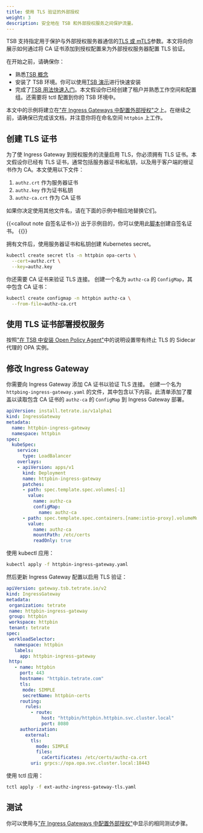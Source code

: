 ```yaml
---
title: 使用 TLS 验证的外部授权
weight: 3
description: 安全地在 TSB 和外部授权服务之间保护流量。
---
```


TSB 支持指定用于保护与外部授权服务器通信的[TLS 或 mTLS](../../../refs/tsb/auth/v2/auth#clienttlssettings)参数。本文将向你展示如何通过将 CA 证书添加到授权配置来为外部授权服务器配置 TLS 验证。

在开始之前，请确保你：
- 熟悉[TSB 概念](../../../concepts/)
- 安装了 TSB 环境。你可以使用[TSB 演示](../../../setup/self-managed/demo-installation)进行快速安装
- 完成了[TSB 用法快速入门](../../../quickstart)。本文假设你已经创建了租户并熟悉工作空间和配置组。还需要将 tctl 配置到你的 TSB 环境中。

本文中的示例将建立在["在 Ingress Gateways 中配置外部授权"](../ingress-gateway)之上。在继续之前，请确保已完成该文档，并注意你将在命名空间 `httpbin` 上工作。

## 创建 TLS 证书

为了使 Ingress Gateway 到授权服务的流量启用 TLS，你必须拥有 TLS 证书。本文假设你已经有 TLS 证书，通常包括服务器证书和私钥，以及用于客户端的根证书作为 CA。本文使用以下文件：

1. `authz.crt` 作为服务器证书
2. `authz.key` 作为证书私钥
3. `authz-ca.crt` 作为 CA 证书

如果你决定使用其他文件名，请在下面的示例中相应地替换它们。

{{<callout note 自签名证书>}}
出于示例目的，你可以使用此[脚本](../../../quickstart/ingress-gateway)创建自签名证书。
{{</callout>}}

拥有文件后，使用服务器证书和私钥创建 Kubernetes secret。

```bash
kubectl create secret tls -n httpbin opa-certs \
  --cert=authz.crt \
  --key=authz.key
```

你还需要 CA 证书来验证 TLS 连接。
创建一个名为 `authz-ca` 的 `ConfigMap`，其中包含 CA 证书：

```bash
kubectl create configmap -n httpbin authz-ca \
  --from-file=authz-ca.crt
```

## 使用 TLS 证书部署授权服务

按照["在 TSB 中安装 Open Policy Agent"](../../../reference/samples/opa#terminating-tls)中的说明设置带有终止 TLS 的 Sidecar 代理的 OPA 实例。

## 修改 Ingress Gateway

你需要向 Ingress Gateway 添加 CA 证书以验证 TLS 连接。
创建一个名为 `httpbing-ingress-gateway.yaml` 的文件，其中包含以下内容。此清单添加了覆盖以读取包含 CA 证书的 `authz-ca` 的 `ConfigMap` 到 Ingress Gateway 部署。

```yaml
apiVersion: install.tetrate.io/v1alpha1
kind: IngressGateway
metadata:
  name: httpbin-ingress-gateway
  namespace: httpbin
spec:
  kubeSpec:
    service:
      type: LoadBalancer
    overlays:
    - apiVersion: apps/v1
      kind: Deployment
      name: httpbin-ingress-gateway
      patches:
      - path: spec.template.spec.volumes[-1]
        value:
          name: authz-ca
          configMap:
            name: authz-ca
      - path: spec.template.spec.containers.[name:istio-proxy].volumeMounts[-1]
        value:
          name: authz-ca
          mountPath: /etc/certs
          readOnly: true
```

使用 kubectl 应用：

```bash
kubectl apply -f httpbin-ingress-gateway.yaml
```

然后更新 Ingress Gateway 配置以启用 TLS 验证：

```yaml
apiVersion: gateway.tsb.tetrate.io/v2
kind: IngressGateway
metadata:
 organization: tetrate
 name: httpbin-ingress-gateway
 group: httpbin
 workspace: httpbin
 tenant: tetrate
spec:
 workloadSelector:
   namespace: httpbin
   labels:
     app: httpbin-ingress-gateway
 http:
   - name: httpbin
     port: 443
     hostname: "httpbin.tetrate.com"
     tls:
      mode: SIMPLE
      secretName: httpbin-certs
     routing:
       rules:
         - route:
             host: "httpbin/httpbin.httpbin.svc.cluster.local"
             port: 8080
     authorization:
       external:
         tls:
           mode: SIMPLE
           files:
             caCertificates: /etc/certs/authz-ca.crt
         uri: grpcs://opa.opa.svc.cluster.local:18443
```

使用 tctl 应用：

```bash
tctl apply -f ext-authz-ingress-gateway-tls.yaml
```

## 测试

你可以使用与["在 Ingress Gateways 中配置外部授权"](../ingress-gateway)中显示的相同测试步骤。
